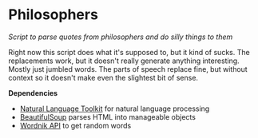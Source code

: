 # Philosophers

*Script to parse quotes from philosophers and do silly things to them*

Right now this script does what it's supposed to, but it kind of sucks. The replacements work, but it doesn't really generate anything interesting. Mostly just jumbled words. The parts of speech replace fine, but without context so it doesn't make even the slightest bit of sense.

**Dependencies**
 * [Natural Language Toolkit](http://www.nltk.org/) for natural language processing
 * [BeautifulSoup](http://www.crummy.com/software/BeautifulSoup/bs4/doc/) parses HTML into manageable objects
 * [Wordnik API](http://developer.wordnik.com/docs.html) to get random words
